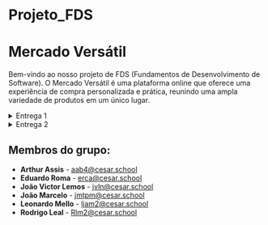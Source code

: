 # Projeto_FDS

# Mercado Versátil
Bem-vindo ao nosso projeto de FDS (Fundamentos de Desenvolvimento de Software). O Mercado Versátil é uma plataforma online que oferece uma experiência de compra personalizada e prática, reunindo uma ampla variedade de produtos em um único lugar.

<details>
  <summary>Entrega 1</summary>
  
  ### Links importantes:
  - **Jira Board**: [Acessar Jira](https://mercado-versatil.atlassian.net/jira/software/projects/KAN/boards/1)
  - **Figma Design**: [Acessar Figma](https://www.figma.com/design/JcNQ9nhOUAQD0gzqgsF4za/Mercado-Versatil?node-id=0-1&node-type=canvas&t=qSIvbsebwI2C3uqm-0)
    
  ### Print do quadro do Jira:
  ![Print do Jira](https://github.com/user-attachments/assets/a9ab4ed2-2346-4403-ade2-1794790d53df)

  ### Backlog
  ![Captura de tela 2024-09-29 124818](https://github.com/user-attachments/assets/c57325f6-476e-42e8-9c0c-c3ff73510b04)
  
<li>
    <a  href="https://youtu.be/70FmsQV7q-4"
      >Link do Screencast</a
    >
</details>

<details>
  <summary>Entrega 2</summary>

- **Jira Board**: [Acessar Jira](https://mercado-versatil.atlassian.net/jira/software/projects/KAN/boards/1)
  <li>
    <a  href=""
      >Link do Screencast</a
    

### Sprint do Jira:
![imagem_2024-09-30_201836942](https://github.com/user-attachments/assets/8b99b069-e300-4cdc-a858-f8129de02d2c)
 ### Backlog:
![Screenshot 2024-09-30 220841](https://github.com/user-attachments/assets/a832ca94-6f8e-4158-8734-53475640720a)

</details>

  </details>

## Membros do grupo:

  - **Arthur Assis** - [aab4@cesar.school](mailto:aab4@cesar.school)
  - **Eduardo Roma** - [erca@cesar.school](mailto:erca@cesar.school)
  - **João Victor Lemos** - [jvln@cesar.school](mailto:jvln@cesar.school)
  - **João Marcelo** - [jmtpm@cesar.school](mailto:jmtpm@cesar.school)
  - **Leonardo Mello** - [ljam2@cesar.school](mailto:ljam2@cesar.school)
  - **Rodrigo Leal** - [Rlm2@cesar.school](mailto:Rlm2@cesar.school)
